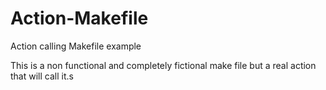 # Action-Makefile
Action calling Makefile example


This is a non functional and completely fictional make file but a real action that will call it.s
